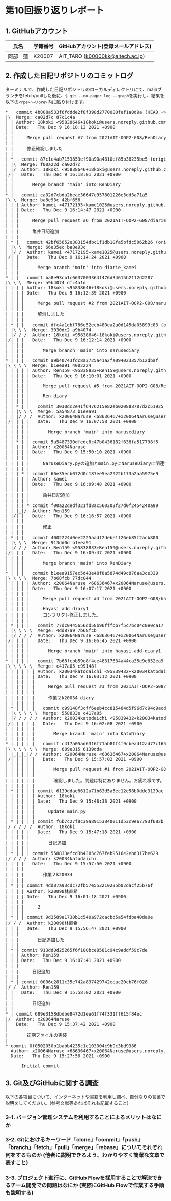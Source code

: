 # 第10回振り返りレポート

## 1. GitHubアカウント

| 氏名           | 学籍番号    | GitHubアカウント(登録メールアドレス) |
| -------------- | ----------- | -------------------------------------- |
| 阿部　蓮     | K20007      | AIT_TARO (k00000kk@aitech.ac.jp) |

## 2. 作成した日記リポジトリのコミットログ

ターミナルで、作成した日記リポジトリのローカルディレクトリにて、mainブランチをfetch/pullした後に、`$ git --no-pager log --graph`を実行し、結果を以下の`<rpe>〜</pre>`内に貼り付けます。

<pre>
*   commit 4b808a533f6fddde2f8f398d2770080fef1a0d9a (HEAD -> main)
|\  Merge: ca02d7c 87c1c4a
| | Author: 18koki <95838646+18koki@users.noreply.github.com>
| | Date:   Thu Dec 9 16:18:13 2021 +0900
| | 
| |     Merge pull request #7 from 2021AIT-OOP2-G08/RenDiary
| |     
| |     修正確認しました
| |   
| *   commit 87c1c4ab7153853ef90a90a4610ef85b38235be5 (origin/RenDiary, RenDiary)
| |\  Merge: f00a22d ca02d7c
| |/  Author: 18koki <95838646+18koki@users.noreply.github.com>
|/|   Date:   Thu Dec 9 16:18:01 2021 +0900
| |   
| |       Merge branch 'main' into RenDiary
| |   
* |   commit ca02d7cbda2beae36647e957801226e5dd3a71a5
|\ \  Merge: ba8e93c 42bf656
| | | Author: kamei <47172195+kame1025@users.noreply.github.com>
| | | Date:   Thu Dec 9 16:14:47 2021 +0900
| | | 
| | |     Merge pull request #6 from 2021AIT-OOP2-G08/diarie_kamei
| | |     
| | |     亀井日記追加
| | |   
| * |   commit 42bf65652e383154dbc1f1db10fa5bfdc5062b26 (origin/diarie_kamei)
| |\ \  Merge: 66e35ec ba8e93c
| |/ /  Author: kamei <47172195+kame1025@users.noreply.github.com>
|/| |   Date:   Thu Dec 9 16:14:24 2021 +0900
| | |   
| | |       Merge branch 'main' into diarie_kamei
| | |   
* | |   commit ba8e93cb1c6637003364f476d34615b2112d2287
|\ \ \  Merge: a9b4074 dfc4a1d
| | | | Author: 18koki <95838646+18koki@users.noreply.github.com>
| | | | Date:   Thu Dec 9 16:12:39 2021 +0900
| | | | 
| | | |     Merge pull request #2 from 2021AIT-OOP2-G08/narusediary
| | | |     
| | | |     解消しました
| | | |   
| * | |   commit dfc4a1dbf786e52ecb480ea2a0d145da05899c83 (origin/narusediary)
| |\ \ \  Merge: 3030dc2 a9b4074
| |/ / /  Author: 18koki <95838646+18koki@users.noreply.github.com>
|/| | |   Date:   Thu Dec 9 16:12:14 2021 +0900
| | | |   
| | | |       Merge branch 'main' into narusediary
| | | |   
* | | |   commit a9b40743fdc8a3725a41a2fa094023357b12dbaf
|\ \ \ \  Merge: b1eea91 4002224
| | | | | Author: Ren159 <95838833+Ren159@users.noreply.github.com>
| | | | | Date:   Thu Dec 9 16:10:01 2021 +0900
| | | | | 
| | | | |     Merge pull request #5 from 2021AIT-OOP2-G08/RenDiary
| | | | |     
| | | | |     Ren diary
| | | | |   
| | * | |   commit 3030dc2e41f6476215e82eb020888707d2c51925
| | |\ \ \  Merge: 5a54873 b1eea91
| |_|/ / /  Author: x20064Naruse <68636467+x20064Naruse@users.noreply.github.com>
|/| | | |   Date:   Thu Dec 9 16:07:58 2021 +0900
| | | | |   
| | | | |       Merge branch 'main' into narusediary
| | | | | 
| | * | | commit 5a5487330dfedc8c47b0436182f638fa517798f5
| | | | | Author: x20064Naruse <yoy11029mc@gmail.com>
| | | | | Date:   Thu Dec 9 15:50:10 2021 +0900
| | | | | 
| | | | |     NaruseDiary.pyの追加とmain.pyにNaruseDiaryに関連するコードを追加
| | | | | 
| | | * | commit 66e35ecb072d0c187ee5ea2922b173a2aa5975e9
| | | | | Author: kamei <kameisannn10@yahoo.co.jp>
| | | | | Date:   Thu Dec 9 16:09:48 2021 +0900
| | | | | 
| | | | |     亀井日記追加
| | | | | 
| | | | * commit f00a22dedf321fd8ac560303f27d0f2454240a99
| | |_|/  Author: Ren159 <k20007kk@aitech.ac.jp>
| |/| |   Date:   Thu Dec 9 16:16:57 2021 +0900
| | | |   
| | | |       修正
| | | |   
| * | |   commit 4002224d0ee2225aadf2debe1f26eb85f2acb800
| |\ \ \  Merge: 913dd0d b1eea91
| |/ / /  Author: Ren159 <95838833+Ren159@users.noreply.github.com>
|/| | |   Date:   Thu Dec 9 16:09:47 2021 +0900
| | | |   
| | | |       Merge branch 'main' into RenDiary
| | | |   
* | | |   commit b1eea9157ec5d43e48f8a5874d49c876aa3ce339
|\ \ \ \  Merge: 7b68fcb 77dc044
| | | | | Author: x20064Naruse <68636467+x20064Naruse@users.noreply.github.com>
| | | | | Date:   Thu Dec 9 16:07:17 2021 +0900
| | | | | 
| | | | |     Merge pull request #4 from 2021AIT-OOP2-G08/hayasi-add-diary1
| | | | |     
| | | | |     Hayasi add diary1
| | | | |     コンフリクト修正しました。
| | | | |   
| * | | |   commit 77dc0445656dd58b96fffbb7f5c7bc04c0e0ca17 (origin/hayasi-add-diary1)
| |\ \ \ \  Merge: 4dd87a9 7b68fcb
| |/ / / /  Author: x20064Naruse <68636467+x20064Naruse@users.noreply.github.com>
|/| | | |   Date:   Thu Dec 9 16:06:45 2021 +0900
| | | | |   
| | | | |       Merge branch 'main' into hayasi-add-diary1
| | | | |   
* | | | |   commit 7b68fcbb59e8f4ce48317634a44ca35e9e852ea9
|\ \ \ \ \  Merge: c417a05 c99148f
| | | | | | Author: k20034katodaichi <95839432+k20034katodaichi@users.noreply.github.com>
| | | | | | Date:   Thu Dec 9 16:03:12 2021 +0900
| | | | | | 
| | | | | |     Merge pull request #3 from 2021AIT-OOP2-G08/KatoDiary
| | | | | |     
| | | | | |     作業２k20034 diary
| | | | | |   
| * | | | |   commit c99148f3cff6eeb4cc815464d5f96d7c94c9acd7 (origin/KatoDiary)
| |\ \ \ \ \  Merge: 558833e c417a05
| |/ / / / /  Author: k20034katodaichi <95839432+k20034katodaichi@users.noreply.github.com>
|/| | | | |   Date:   Thu Dec 9 16:02:08 2021 +0900
| | | | | |   
| | | | | |       Merge branch 'main' into KatoDiary
| | | | | |   
* | | | | |   commit c417a05ad6316f71ab8ff4f9cbead12ad77c1659
|\ \ \ \ \ \  Merge: 689e315 6139dda
| |_|_|_|/ /  Author: x20064Naruse <68636467+x20064Naruse@users.noreply.github.com>
|/| | | | |   Date:   Thu Dec 9 15:57:02 2021 +0900
| | | | | |   
| | | | | |       Merge pull request #1 from 2021AIT-OOP2-G08/Ichihashi-diary
| | | | | |       
| | | | | |       確認しました。問題は特にありません。お疲れ様です。
| | | | | | 
| * | | | | commit 6139ddae6612a71b63d5a5ec12e58b0dde3139ac (origin/Ichihashi-diary)
| | | | | | Author: 18koki <k-shima.0616.koki@hotmail.com>
| | | | | | Date:   Thu Dec 9 15:48:38 2021 +0900
| | | | | | 
| | | | | |     Update main.py
| | | | | | 
| * | | | | commit f6b7c27f8c39a89153840011d53c9e67793f682b
|/ / / / /  Author: 18koki <k-shima.0616.koki@hotmail.com>
| | | | |   Date:   Thu Dec 9 15:47:18 2021 +0900
| | | | |   
| | | | |       日記追加
| | | | | 
| * | | | commit 558833efcd3b4385c767feb9516e2ebd317be629
|/ / / /  Author: k20034katodaichi <k20034kk@aitech.ac.jp>
| | | |   Date:   Thu Dec 9 15:57:50 2021 +0900
| | | |   
| | | |       作業２k20034
| | | | 
| * | | commit 4dd87a93cdc72fb57e553210235b02dacf25b76f
| | | | Author: k20098林直希 <saru.884.nonsk.zamurai@gmail.com>
| | | | Date:   Thu Dec 9 16:01:18 2021 +0900
| | | | 
| | | |     2
| | | | 
| * | | commit 9d3589a1730b1c540a972cacbd5a54fdba40da0e
|/ / /  Author: k20098林直希 <saru.884.nonsk.zamurai@gmail.com>
| | |   Date:   Thu Dec 9 15:56:47 2021 +0900
| | |   
| | |       日記追加した
| | | 
| * | commit 913dd0d25265f6f100bce8581c94c9addf59c7de
| | | Author: Ren159 <k20007kk@aitech.ac.jp>
| | | Date:   Thu Dec 9 16:07:41 2021 +0900
| | | 
| | |     日記追加
| | | 
| * | commit 0006c2811c35e742a837429742eeac20cb76f028
|/ /  Author: Ren159 <k20007kk@aitech.ac.jp>
| |   Date:   Thu Dec 9 15:58:02 2021 +0900
| |   
| |       日記追加
| | 
* | commit 689e3158dbdbe8472d1ea61f74f331ff615f84ec
|/  Author: x20064Naruse <yoy11029mc@gmail.com>
|   Date:   Thu Dec 9 15:37:42 2021 +0900
|   
|       初期ファイルの実装
| 
* commit 0f0502050b1babb4235c1e103304c9b9c3bd9386
  Author: x20064Naruse <68636467+x20064Naruse@users.noreply.github.com>
  Date:   Thu Dec 9 15:27:56 2021 +0900
  
      Initial commit
</pre>


## 3. Git及びGitHubに関する調査

以下の各項目について、インターネットや書籍を利用し調べ、自分なりの言葉で説明をしてください。(参考文献等あればそれも記載すること)

### 3-1. バージョン管理システムを利用することによるメリットはなにか



### 3-2. Gitにおけるキーワード「clone」「commit」「push」「branch」「fetch」「pull」「merge」「rebase」についてそれぞれ何をするものか (他者に説明できるよう、わかりやすく簡潔な文章で表すこと)



### 3-3. プロジェクト進行に、GitHub Flowを採用することで解決できるチーム開発での問題はなにか (実際にGitHub Flowで作業する手順も説明する)